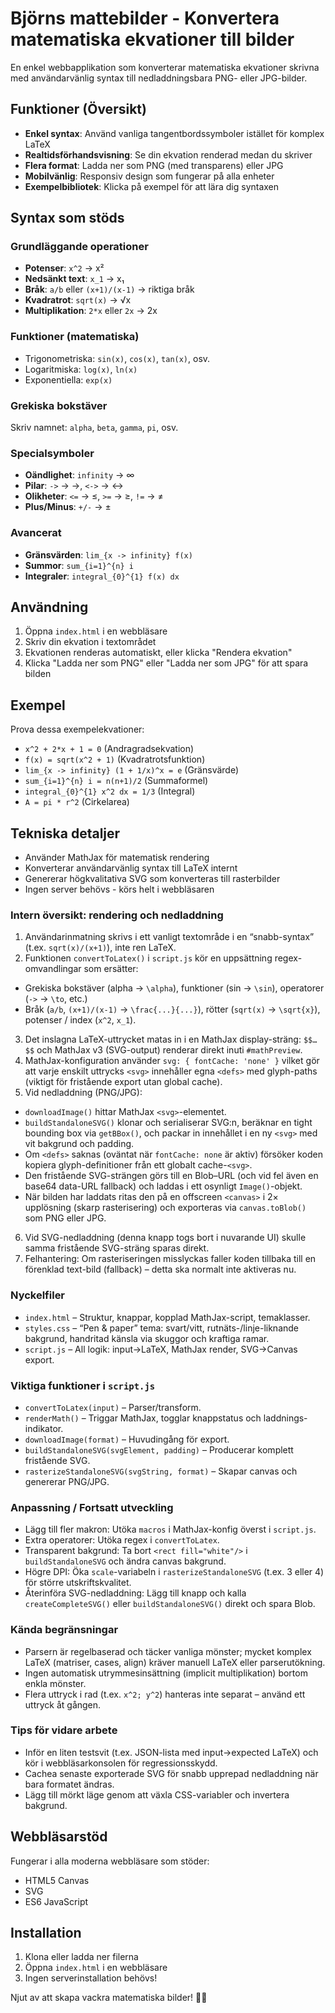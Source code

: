 # Björns mattebilder - Konvertera matematiska ekvationer till bilder

En enkel webbapplikation som konverterar matematiska ekvationer skrivna med användarvänlig syntax till nedladdningsbara PNG- eller JPG-bilder.

## Funktioner (Översikt)

- **Enkel syntax**: Använd vanliga tangentbordssymboler istället för komplex LaTeX
- **Realtidsförhandsvisning**: Se din ekvation renderad medan du skriver
- **Flera format**: Ladda ner som PNG (med transparens) eller JPG
- **Mobilvänlig**: Responsiv design som fungerar på alla enheter
- **Exempelbibliotek**: Klicka på exempel för att lära dig syntaxen

## Syntax som stöds

### Grundläggande operationer

- **Potenser**: `x^2` → x²
- **Nedsänkt text**: `x_1` → x₁
- **Bråk**: `a/b` eller `(x+1)/(x-1)` → riktiga bråk
- **Kvadratrot**: `sqrt(x)` → √x
- **Multiplikation**: `2*x` eller `2x` → 2x

### Funktioner (matematiska)

- Trigonometriska: `sin(x)`, `cos(x)`, `tan(x)`, osv.
- Logaritmiska: `log(x)`, `ln(x)`
- Exponentiella: `exp(x)`

### Grekiska bokstäver

Skriv namnet: `alpha`, `beta`, `gamma`, `pi`, osv.

### Specialsymboler

- **Oändlighet**: `infinity` → ∞
- **Pilar**: `->` → →, `<->` → ↔
- **Olikheter**: `<=` → ≤, `>=` → ≥, `!=` → ≠
- **Plus/Minus**: `+/-` → ±

### Avancerat

- **Gränsvärden**: `lim_{x -> infinity} f(x)`
- **Summor**: `sum_{i=1}^{n} i`
- **Integraler**: `integral_{0}^{1} f(x) dx`

## Användning

1. Öppna `index.html` i en webbläsare
2. Skriv din ekvation i textområdet
3. Ekvationen renderas automatiskt, eller klicka "Rendera ekvation"
4. Klicka "Ladda ner som PNG" eller "Ladda ner som JPG" för att spara bilden

## Exempel

Prova dessa exempelekvationer:

- `x^2 + 2*x + 1 = 0` (Andragradsekvation)
- `f(x) = sqrt(x^2 + 1)` (Kvadratrotsfunktion)
- `lim_{x -> infinity} (1 + 1/x)^x = e` (Gränsvärde)
- `sum_{i=1}^{n} i = n(n+1)/2` (Summaformel)
- `integral_{0}^{1} x^2 dx = 1/3` (Integral)
- `A = pi * r^2` (Cirkelarea)

## Tekniska detaljer

- Använder MathJax för matematisk rendering
- Konverterar användarvänlig syntax till LaTeX internt
- Genererar högkvalitativa SVG som konverteras till rasterbilder
- Ingen server behövs - körs helt i webbläsaren

### Intern översikt: rendering och nedladdning

1. Användarinmatning skrivs i ett vanligt textområde i en “snabb-syntax” (t.ex. `sqrt(x)/(x+1)`), inte ren LaTeX.
2. Funktionen `convertToLatex()` i `script.js` kör en uppsättning regex-omvandlingar som ersätter:
 - Grekiska bokstäver (alpha → `\alpha`), funktioner (sin → `\sin`), operatorer (`->` → `\to`, etc.)
 - Bråk (`a/b`, `(x+1)/(x-1)` → `\frac{...}{...}`), rötter (`sqrt(x)` → `\sqrt{x}`), potenser / index (`x^2`, `x_1`).
3. Det inslagna LaTeX-uttrycket matas in i en MathJax display-sträng: `$$…$$` och MathJax v3 (SVG-output) renderar direkt inuti `#mathPreview`.
4. MathJax-konfiguration använder `svg: { fontCache: 'none' }` vilket gör att varje enskilt uttrycks `<svg>` innehåller egna `<defs>` med glyph-paths (viktigt för fristående export utan global cache).
5. Vid nedladdning (PNG/JPG):
 - `downloadImage()` hittar MathJax `<svg>`-elementet.
 - `buildStandaloneSVG()` klonar och serialiserar SVG:n, beräknar en tight bounding box via `getBBox()`, och packar in innehållet i en ny `<svg>` med vit bakgrund och padding.
 - Om `<defs>` saknas (oväntat när `fontCache: none` är aktiv) försöker koden kopiera glyph-definitioner från ett globalt cache-`<svg>`.
 - Den fristående SVG-strängen görs till en Blob–URL (och vid fel även en base64 data-URL fallback) och laddas i ett osynligt `Image()`-objekt.
 - När bilden har laddats ritas den på en offscreen `<canvas>` i 2× upplösning (skarp rasterisering) och exporteras via `canvas.toBlob()` som PNG eller JPG.
6. Vid SVG-nedladdning (denna knapp togs bort i nuvarande UI) skulle samma fristående SVG-sträng sparas direkt.
7. Felhantering: Om rasteriseringen misslyckas faller koden tillbaka till en förenklad text-bild (fallback) – detta ska normalt inte aktiveras nu.

### Nyckelfiler

- `index.html` – Struktur, knappar, kopplad MathJax-script, temaklasser.
- `styles.css` – “Pen & paper” tema: svart/vitt, rutnäts-/linje-liknande bakgrund, handritad känsla via skuggor och kraftiga ramar.
- `script.js` – All logik: input→LaTeX, MathJax render, SVG→Canvas export.

### Viktiga funktioner i `script.js`

- `convertToLatex(input)` – Parser/transform.
- `renderMath()` – Triggar MathJax, togglar knappstatus och laddnings-indikator.
- `downloadImage(format)` – Huvudingång för export.
- `buildStandaloneSVG(svgElement, padding)` – Producerar komplett fristående SVG.
- `rasterizeStandaloneSVG(svgString, format)` – Skapar canvas och genererar PNG/JPG.

### Anpassning / Fortsatt utveckling

- Lägg till fler makron: Utöka `macros` i MathJax-konfig överst i `script.js`.
- Extra operatorer: Utöka regex i `convertToLatex`.
- Transparent bakgrund: Ta bort `<rect fill="white"/>` i `buildStandaloneSVG` och ändra canvas bakgrund.
- Högre DPI: Öka `scale`-variabeln i `rasterizeStandaloneSVG` (t.ex. 3 eller 4) för större utskriftskvalitet.
- Återinföra SVG-nedladdning: Lägg till knapp och kalla `createCompleteSVG()` eller `buildStandaloneSVG()` direkt och spara Blob.

### Kända begränsningar

- Parsern är regelbaserad och täcker vanliga mönster; mycket komplex LaTeX (matriser, cases, align) kräver manuell LaTeX eller parserutökning.
- Ingen automatisk utrymmesinsättning (implicit multiplikation) bortom enkla mönster.
- Flera uttryck i rad (t.ex. `x^2; y^2`) hanteras inte separat – använd ett uttryck åt gången.

### Tips för vidare arbete

- Inför en liten testsvit (t.ex. JSON-lista med input→expected LaTeX) och kör i webbläsarkonsolen för regressionsskydd.
- Cachea senaste exporterade SVG för snabb upprepad nedladdning när bara formatet ändras.
- Lägg till mörkt läge genom att växla CSS-variabler och invertera bakgrund.

## Webbläsarstöd

Fungerar i alla moderna webbläsare som stöder:

- HTML5 Canvas
- SVG
- ES6 JavaScript

## Installation

1. Klona eller ladda ner filerna
2. Öppna `index.html` i en webbläsare
3. Ingen serverinstallation behövs!

Njut av att skapa vackra matematiska bilder! 🧮✨
